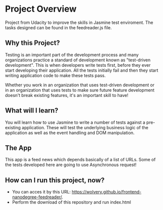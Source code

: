 # Project Overview

Project from Udacity to improve the skills in Jasmine test enviroment. The tasks designed can be found in the feedreader.js file.


## Why this Project?

Testing is an important part of the development process and many organizations practice a standard of development known as "test-driven development". This is when developers write tests first, before they ever start developing their application. All the tests initially fail and then they start writing application code to make these tests pass.

Whether you work in an organization that uses test-driven development or in an organization that uses tests to make sure future feature development doesn't break existing features, it's an important skill to have!


## What will I learn?

You will learn how to use Jasmine to write a number of tests against a pre-existing application. These will test the underlying business logic of the application as well as the event handling and DOM manipulation.


## The App

This app is a feed news which depends basically of a list of URLs. Some of the tests developed here are going to use Asynchronous request!


## How can I run this project, now?

* You can acces it by this URL:  https://wolvery.github.io/frontend-nanodegree-feedreader/.
* Perform the download of this repository and run index.html

